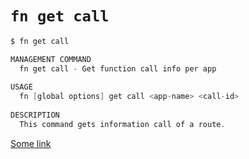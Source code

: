 # `fn get call`

```c
$ fn get call

MANAGEMENT COMMAND
  fn get call - Get function call info per app
    
USAGE
  fn [global options] get call <app-name> <call-id> 
    
DESCRIPTION
  This command gets information call of a route.
```

[Some link](#)

